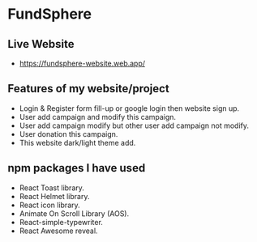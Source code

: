 # FundSphere


## Live Website


- https://fundsphere-website.web.app/


## Features of my website/project


* Login & Register form fill-up or google login then website sign up.
* User add campaign and modify this campaign.
* User add campaign modify but other user add campaign not modify.
* User donation this campaign.
* This website dark/light theme add.


## npm packages I have used


* React Toast library.
* React Helmet library.
* React icon library.
* Animate On Scroll Library (AOS).
* React-simple-typewriter.
* React Awesome reveal.
